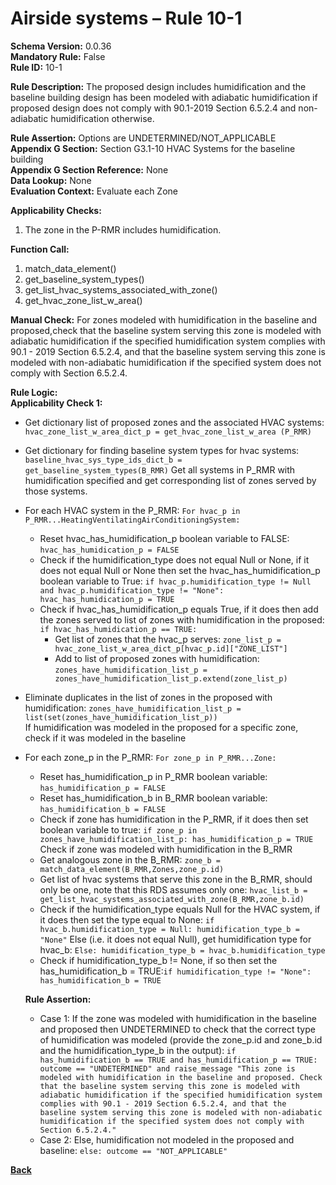 # Airside systems – Rule 10-1  
**Schema Version:** 0.0.36  
**Mandatory Rule:** False     
**Rule ID:** 10-1   
 
**Rule Description:** The proposed design includes humidification and the baseline building design has been modeled with adiabatic humidification if proposed design does not comply with 90.1-2019 Section 6.5.2.4 and non-adiabatic humidification otherwise. 

**Rule Assertion:** Options are UNDETERMINED/NOT_APPLICABLE                                            
**Appendix G Section:** Section G3.1-10 HVAC Systems for the baseline building  
**Appendix G Section Reference:** None  
**Data Lookup:** None  
**Evaluation Context:** Evaluate each Zone   

**Applicability Checks:** 

1. The zone in the P-RMR includes humidification.

**Function Call:** 

1. match_data_element()
2. get_baseline_system_types() 
3. get_list_hvac_systems_associated_with_zone()
4. get_hvac_zone_list_w_area()

**Manual Check:** For zones modeled with humidification in the baseline and proposed,check that the baseline system serving this zone is modeled with adiabatic humidification if the specified humidification system complies with 90.1 - 2019 Section 6.5.2.4, and that the baseline system serving this zone is modeled with non-adiabatic humidification if the specified system does not comply with Section 6.5.2.4. 
 
**Rule Logic:**  
**Applicability Check 1:** 
- Get dictionary list of proposed zones and the associated HVAC systems: `hvac_zone_list_w_area_dict_p = get_hvac_zone_list_w_area (P_RMR)`
- Get dictionary for finding baseline system types for hvac systems: `baseline_hvac_sys_type_ids_dict_b = get_baseline_system_types(B_RMR)`
Get all systems in P_RMR with humidification specified and get corresponding list of zones served by those systems.
- For each HVAC system in the P_RMR: `For hvac_p in P_RMR...HeatingVentilatingAirConditioningSystem:`  
    - Reset hvac_has_humidification_p boolean variable to FALSE: `hvac_has_humidication_p = FALSE`  
    - Check if the humidification_type does not equal Null or None, if it does not equal Null or None then set the hvac_has_humidification_p boolean variable to True: `if hvac_p.humidification_type != Null and hvac_p.humidification_type != "None": hvac_has_humidication_p = TRUE`  
    - Check if hvac_has_humidification_p equals True, if it does then add the zones served to list of zones with humidification in the proposed: `if hvac_has_humidication_p == TRUE:`
        - Get list of zones that the hvac_p serves: `zone_list_p = hvac_zone_list_w_area_dict_p[hvac_p.id]["ZONE_LIST"]`
        - Add to list of proposed zones with humidification: `zones_have_humidification_list_p = zones_have_humidification_list_p.extend(zone_list_p)`
- Eliminate duplicates in the list of zones in the proposed with humidification: `zones_have_humidification_list_p = list(set(zones_have_humidification_list_p))`  
If humidification was modeled in the proposed for a specific zone, check if it was modeled in the baseline
- For each zone_p in the P_RMR: `For zone_p in P_RMR...Zone:`
    - Reset has_humidification_p in P_RMR boolean variable: `has_humidification_p = FALSE`
    - Reset has_humidification_b in B_RMR boolean variable: `has_humidification_b = FALSE`
    - Check if zone has humidification in the P_RMR, if it does then set boolean variable to true: `if zone_p in zones_have_humidification_list_p: has_humidification_p = TRUE`  
    Check if zone was modeled with humidification in the B_RMR 
    - Get analogous zone in the B_RMR: `zone_b = match_data_element(B_RMR,Zones,zone_p.id)`
    - Get list of hvac systems that serve this zone in the B_RMR, should only be one, note that this RDS assumes only one: `hvac_list_b = get_list_hvac_systems_associated_with_zone(B_RMR,zone_b.id)`
    - Check if the humidification_type equals Null for the HVAC system, if it does then set the type equal to None: `if hvac_b.humidification_type = Null: humidification_type_b = "None"`
    Else (i.e. it does not equal Null), get humidification type for hvac_b: `Else: humidification_type_b = hvac_b.humidification_type`
    - Check if humidification_type_b != None, if so then set the has_humidification_b = TRUE:`if humidification_type != "None": has_humidification_b = TRUE`
    
    **Rule Assertion:**
    - Case 1: If the zone was modeled with humidification in the baseline and proposed then UNDETERMINED to check that the correct type of humidification was modeled (provide the zone_p.id and zone_b.id and the humidification_type_b in the output): `if has_humidification_b == TRUE and has_humidification_p == TRUE: outcome == "UNDETERMINED" and raise_message "This zone is modeled with humidification in the baseline and proposed. Check that the baseline system serving this zone is modeled with adiabatic humidification if the specified humidification system complies with 90.1 - 2019 Section 6.5.2.4, and that the baseline system serving this zone is modeled with non-adiabatic humidification if the specified system does not comply with Section 6.5.2.4."`
    - Case 2: Else, humidification not modeled in the proposed and baseline: `else: outcome == "NOT_APPLICABLE"`  


 **[Back](../_toc.md)**